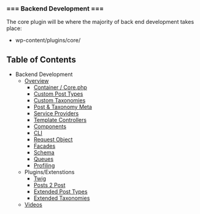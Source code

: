 ### === Backend Development ===

The core plugin will be where the majority of back end development takes place:

* wp-content/plugins/core/

## Table of Contents

* Backend Development
  * [Overview](README.md)
    * [Container / Core.php](container.md)
    * [Custom Post Types](post-types.md)
    * [Custom Taxonomies](taxonomies.md)
    * [Post & Taxonomy Meta](post-meta.md)
    * [Service Providers](service-providers.md)
    * [Template Controllers](data.md)
    * [Components](components.md)
    * [CLI](cli.md)
    * [Request Object](request.md)
    * [Facades](facades.md)
    * [Schema](schema.md)
    * [Queues](queues.md)
    * [Profiling](profiling.md)
  * Plugins/Extenstions
    * [Twig](https://twig.symfony.com/)
    * [Posts 2 Post](https://github.com/scribu/wp-posts-to-posts/wiki)
    * [Extended Post Types](https://github.com/johnbillion/extended-cpts/blob/master/README.md)
    * [Extended Taxonomies](https://github.com/johnbillion/extended-taxos/blob/master/README.md)
  * [Videos](videos.md)